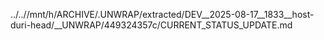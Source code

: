 ../..//mnt/h/ARCHIVE/.UNWRAP/extracted/DEV__2025-08-17__1833__host-duri-head/__UNWRAP/449324357c/CURRENT_STATUS_UPDATE.md